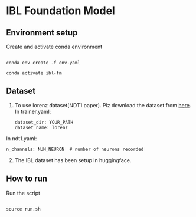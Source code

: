 
# IBL Foundation Model  

## Environment setup

Create and activate conda environment

```

conda env create -f env.yaml

conda activate ibl-fm

```

## Dataset
1.  To use lorenz dataset(NDT1 paper). Plz download the dataset from [here](https://drive.google.com/file/d/1O5GxtX90uCgP9xlcmalHmVgC7DjNKO0j/view?usp=sharing). 
	In trainer.yaml:
	```
	dataset_dir: YOUR_PATH
	dataset_name: lorenz
	```
  In ndt1.yaml:
  ```
  n_channels: NUM_NEURON  # number of neurons recorded
  ``` 
	
2. The IBL dataset has been setup in huggingface.

  

## How to run

Run the script

```

source run.sh

```